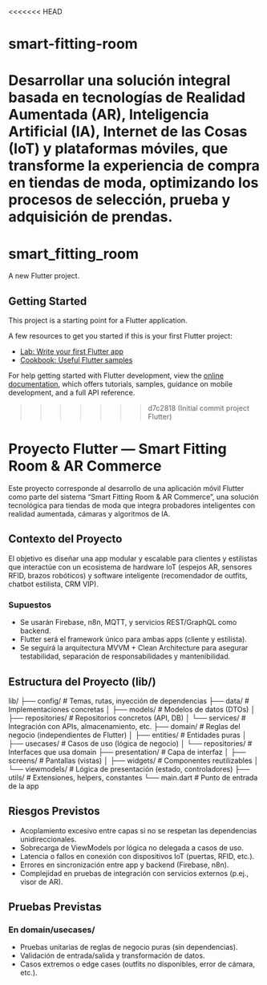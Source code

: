<<<<<<< HEAD
# smart-fitting-room
Desarrollar una solución integral basada en tecnologías de Realidad Aumentada (AR), Inteligencia Artificial (IA), Internet de las Cosas (IoT) y plataformas móviles, que transforme la experiencia de compra en tiendas de moda, optimizando los procesos de selección, prueba y adquisición de prendas.
=======
# smart_fitting_room

A new Flutter project.

## Getting Started

This project is a starting point for a Flutter application.

A few resources to get you started if this is your first Flutter project:

- [Lab: Write your first Flutter app](https://docs.flutter.dev/get-started/codelab)
- [Cookbook: Useful Flutter samples](https://docs.flutter.dev/cookbook)

For help getting started with Flutter development, view the
[online documentation](https://docs.flutter.dev/), which offers tutorials,
samples, guidance on mobile development, and a full API reference.
>>>>>>> d7c2818 (Initial commit project Flutter)

# Proyecto Flutter — Smart Fitting Room & AR Commerce

Este proyecto corresponde al desarrollo de una aplicación móvil Flutter como parte del sistema “Smart Fitting Room & AR Commerce”, una solución tecnológica para tiendas de moda que integra probadores inteligentes con realidad aumentada, cámaras y algoritmos de IA.

## Contexto del Proyecto

El objetivo es diseñar una app modular y escalable para clientes y estilistas que interactúe con un ecosistema de hardware IoT (espejos AR, sensores RFID, brazos robóticos) y software inteligente (recomendador de outfits, chatbot estilista, CRM VIP).

### Supuestos

- Se usarán Firebase, n8n, MQTT, y servicios REST/GraphQL como backend.
- Flutter será el framework único para ambas apps (cliente y estilista).
- Se seguirá la arquitectura MVVM + Clean Architecture para asegurar testabilidad, separación de responsabilidades y mantenibilidad.

## Estructura del Proyecto (lib/)

lib/
├── config/               # Temas, rutas, inyección de dependencias
├── data/                 # Implementaciones concretas
│   ├── models/           # Modelos de datos (DTOs)
│   ├── repositories/     # Repositorios concretos (API, DB)
│   └── services/         # Integración con APIs, almacenamiento, etc.
├── domain/               # Reglas del negocio (independientes de Flutter)
│   ├── entities/         # Entidades puras
│   ├── usecases/         # Casos de uso (lógica de negocio)
│   └── repositories/     # Interfaces que usa domain
├── presentation/         # Capa de interfaz
│   ├── screens/          # Pantallas (vistas)
│   ├── widgets/          # Componentes reutilizables
│   └── viewmodels/       # Lógica de presentación (estado, controladores)
├── utils/                # Extensiones, helpers, constantes
└── main.dart             # Punto de entrada de la app

## Riesgos Previstos

- Acoplamiento excesivo entre capas si no se respetan las dependencias unidireccionales.
- Sobrecarga de ViewModels por lógica no delegada a casos de uso.
- Latencia o fallos en conexión con dispositivos IoT (puertas, RFID, etc.).
- Errores en sincronización entre app y backend (Firebase, n8n).
- Complejidad en pruebas de integración con servicios externos (p.ej., visor de AR).

## Pruebas Previstas

### En domain/usecases/

- Pruebas unitarias de reglas de negocio puras (sin dependencias).
- Validación de entrada/salida y transformación de datos.
- Casos extremos o edge cases (outfits no disponibles, error de cámara, etc.).
